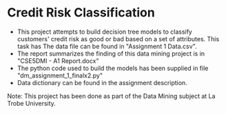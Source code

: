 # Credit Risk Classification
- This project attempts to build decision tree models to classify customers' credit risk as good or bad based on a set of attributes. This task has The data file can be found in "Assignment 1 Data.csv".
- The report summarizes the finding of this data mining project is in "CSE5DMI - A1 Report.docx"
- The python code used to build the models has been supplied in file "dm_assignment_1_finalx2.py"
- Data dictionary can be found in the assignment description.

Note: This project has been done as part of the Data Mining subject at La Trobe University.
